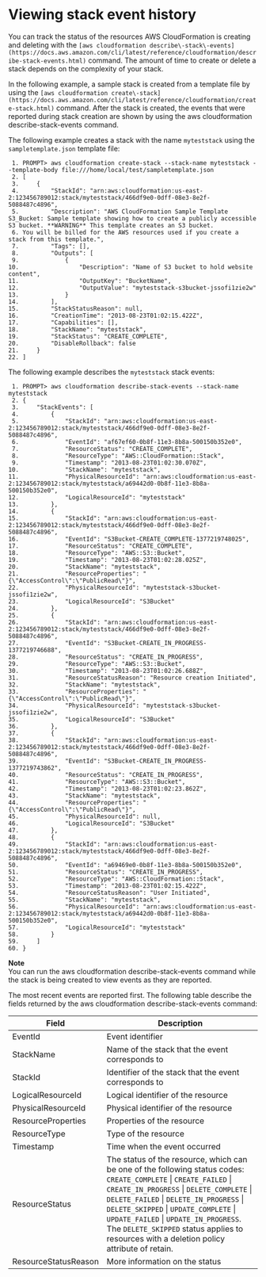 # Viewing stack event history<a name="using-cfn-listing-event-history"></a>

You can track the status of the resources AWS CloudFormation is creating and deleting with the `[aws cloudformation describe\-stack\-events](https://docs.aws.amazon.com/cli/latest/reference/cloudformation/describe-stack-events.html)` command\. The amount of time to create or delete a stack depends on the complexity of your stack\.

In the following example, a sample stack is created from a template file by using the `[aws cloudformation create\-stack](https://docs.aws.amazon.com/cli/latest/reference/cloudformation/create-stack.html)` command\. After the stack is created, the events that were reported during stack creation are shown by using the aws cloudformation describe\-stack\-events command\.

The following example creates a stack with the name `myteststack` using the `sampletemplate.json` template file: 

```
 1. PROMPT> aws cloudformation create-stack --stack-name myteststack --template-body file:///home/local/test/sampletemplate.json  
 2. [
 3.     {
 4.         "StackId": "arn:aws:cloudformation:us-east-2:123456789012:stack/myteststack/466df9e0-0dff-08e3-8e2f-5088487c4896",
 5.         "Description": "AWS CloudFormation Sample Template S3_Bucket: Sample template showing how to create a publicly accessible S3 bucket. **WARNING** This template creates an S3 bucket.
 6. You will be billed for the AWS resources used if you create a stack from this template.",
 7.         "Tags": [],
 8.         "Outputs": [
 9.             {
10.                 "Description": "Name of S3 bucket to hold website content",
11.                 "OutputKey": "BucketName",
12.                 "OutputValue": "myteststack-s3bucket-jssofi1zie2w"
13.             }
14.         ],
15.         "StackStatusReason": null,
16.         "CreationTime": "2013-08-23T01:02:15.422Z",
17.         "Capabilities": [],
18.         "StackName": "myteststack",
19.         "StackStatus": "CREATE_COMPLETE",
20.         "DisableRollback": false
21.     }
22. ]
```

The following example describes the `myteststack` stack events:

```
 1. PROMPT> aws cloudformation describe-stack-events --stack-name myteststack
 2. {
 3.     "StackEvents": [
 4.         {
 5.             "StackId": "arn:aws:cloudformation:us-east-2:123456789012:stack/myteststack/466df9e0-0dff-08e3-8e2f-5088487c4896",
 6.             "EventId": "af67ef60-0b8f-11e3-8b8a-500150b352e0",
 7.             "ResourceStatus": "CREATE_COMPLETE",
 8.             "ResourceType": "AWS::CloudFormation::Stack",
 9.             "Timestamp": "2013-08-23T01:02:30.070Z",
10.             "StackName": "myteststack",
11.             "PhysicalResourceId": "arn:aws:cloudformation:us-east-2:123456789012:stack/myteststack/a69442d0-0b8f-11e3-8b8a-500150b352e0",
12.             "LogicalResourceId": "myteststack"
13.         },
14.         {
15.             "StackId": "arn:aws:cloudformation:us-east-2:123456789012:stack/myteststack/466df9e0-0dff-08e3-8e2f-5088487c4896",
16.             "EventId": "S3Bucket-CREATE_COMPLETE-1377219748025",
17.             "ResourceStatus": "CREATE_COMPLETE",
18.             "ResourceType": "AWS::S3::Bucket",
19.             "Timestamp": "2013-08-23T01:02:28.025Z",
20.             "StackName": "myteststack",
21.             "ResourceProperties": "{\"AccessControl\":\"PublicRead\"}",
22.             "PhysicalResourceId": "myteststack-s3bucket-jssofi1zie2w",
23.             "LogicalResourceId": "S3Bucket"
24.         },
25.         {
26.             "StackId": "arn:aws:cloudformation:us-east-2:123456789012:stack/myteststack/466df9e0-0dff-08e3-8e2f-5088487c4896",
27.             "EventId": "S3Bucket-CREATE_IN_PROGRESS-1377219746688",
28.             "ResourceStatus": "CREATE_IN_PROGRESS",
29.             "ResourceType": "AWS::S3::Bucket",
30.             "Timestamp": "2013-08-23T01:02:26.688Z",
31.             "ResourceStatusReason": "Resource creation Initiated",
32.             "StackName": "myteststack",
33.             "ResourceProperties": "{\"AccessControl\":\"PublicRead\"}",
34.             "PhysicalResourceId": "myteststack-s3bucket-jssofi1zie2w",
35.             "LogicalResourceId": "S3Bucket"
36.         },
37.         {
38.             "StackId": "arn:aws:cloudformation:us-east-2:123456789012:stack/myteststack/466df9e0-0dff-08e3-8e2f-5088487c4896",
39.             "EventId": "S3Bucket-CREATE_IN_PROGRESS-1377219743862",
40.             "ResourceStatus": "CREATE_IN_PROGRESS",
41.             "ResourceType": "AWS::S3::Bucket",
42.             "Timestamp": "2013-08-23T01:02:23.862Z",
43.             "StackName": "myteststack",
44.             "ResourceProperties": "{\"AccessControl\":\"PublicRead\"}",
45.             "PhysicalResourceId": null,
46.             "LogicalResourceId": "S3Bucket"
47.         },
48.         {
49.             "StackId": "arn:aws:cloudformation:us-east-2:123456789012:stack/myteststack/466df9e0-0dff-08e3-8e2f-5088487c4896",
50.             "EventId": "a69469e0-0b8f-11e3-8b8a-500150b352e0",
51.             "ResourceStatus": "CREATE_IN_PROGRESS",
52.             "ResourceType": "AWS::CloudFormation::Stack",
53.             "Timestamp": "2013-08-23T01:02:15.422Z",
54.             "ResourceStatusReason": "User Initiated",
55.             "StackName": "myteststack",
56.             "PhysicalResourceId": "arn:aws:cloudformation:us-east-2:123456789012:stack/myteststack/a69442d0-0b8f-11e3-8b8a-500150b352e0",
57.             "LogicalResourceId": "myteststack"
58.         }
59.     ]
60. }
```

**Note**  
You can run the aws cloudformation describe\-stack\-events command while the stack is being created to view events as they are reported\.

The most recent events are reported first\. The following table describe the fields returned by the aws cloudformation describe\-stack\-events command:


| Field | Description | 
| --- | --- | 
|  EventId  |  Event identifier  | 
|  StackName  |  Name of the stack that the event corresponds to  | 
|  StackId  |  Identifier of the stack that the event corresponds to  | 
|  LogicalResourceId  |  Logical identifier of the resource  | 
|  PhysicalResourceId  |  Physical identifier of the resource  | 
|  ResourceProperties  |  Properties of the resource  | 
|  ResourceType  |  Type of the resource  | 
|  Timestamp  |  Time when the event occurred  | 
|  ResourceStatus  |  The status of the resource, which can be one of the following status codes: `CREATE_COMPLETE` \| `CREATE_FAILED` \| `CREATE_IN_PROGRESS` \| `DELETE_COMPLETE` \| `DELETE_FAILED` \| `DELETE_IN_PROGRESS` \| `DELETE_SKIPPED` \| `UPDATE_COMPLETE` \| `UPDATE_FAILED` \| `UPDATE_IN_PROGRESS`\. The `DELETE_SKIPPED` status applies to resources with a deletion policy attribute of retain\.  | 
|  ResourceStatusReason  |  More information on the status  | 